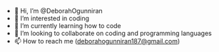 - 👋 Hi, I’m @DeborahOgunniran
- 👀 I’m interested in coding
- 🌱 I’m currently learning how to code
- 💞️ I’m looking to collaborate on coding and programming languages
- 📫 How to reach me (deborahogunniran187@gmail.com)

<!---
DeborahOgunniran/DeborahOgunniran is a ✨ special ✨ repository because its `README.md` (this file) appears on your GitHub profile.
You can click the Preview link to take a look at your changes.
--->
